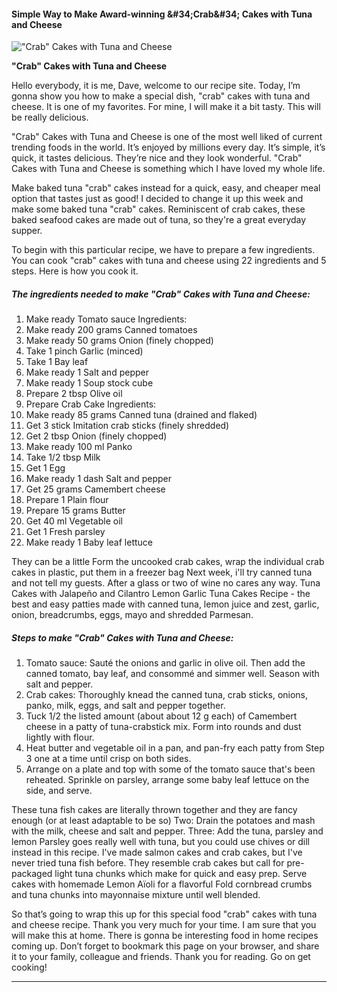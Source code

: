             

#### Simple Way to Make Award-winning &amp;#34;Crab&amp;#34; Cakes with Tuna and Cheese

![&quot;Crab&quot; Cakes with Tuna and Cheese](https://img-global.cpcdn.com/recipes/5178851295494144/751x532cq70/crab-cakes-with-tuna-and-cheese-recipe-main-photo.jpg)

**&quot;Crab&quot; Cakes with Tuna and Cheese**

Hello everybody, it is me, Dave, welcome to our recipe site. Today, I’m gonna show you how to make a special dish, "crab" cakes with tuna and cheese. It is one of my favorites. For mine, I will make it a bit tasty. This will be really delicious.

"Crab" Cakes with Tuna and Cheese is one of the most well liked of current trending foods in the world. It’s enjoyed by millions every day. It’s simple, it’s quick, it tastes delicious. They’re nice and they look wonderful. "Crab" Cakes with Tuna and Cheese is something which I have loved my whole life.

Make baked tuna "crab" cakes instead for a quick, easy, and cheaper meal option that tastes just as good! I decided to change it up this week and make some baked tuna "crab" cakes. Reminiscent of crab cakes, these baked seafood cakes are made out of tuna, so they're a great everyday supper.

To begin with this particular recipe, we have to prepare a few ingredients. You can cook "crab" cakes with tuna and cheese using 22 ingredients and 5 steps. Here is how you cook it.

##### The ingredients needed to make "Crab" Cakes with Tuna and Cheese:

1.  Make ready Tomato sauce Ingredients:
2.  Make ready 200 grams Canned tomatoes
3.  Make ready 50 grams Onion (finely chopped)
4.  Take 1 pinch Garlic (minced)
5.  Take 1 Bay leaf
6.  Make ready 1 Salt and pepper
7.  Make ready 1 Soup stock cube
8.  Prepare 2 tbsp Olive oil
9.  Prepare Crab Cake Ingredients:
10.  Make ready 85 grams Canned tuna (drained and flaked)
11.  Get 3 stick Imitation crab sticks (finely shredded)
12.  Get 2 tbsp Onion (finely chopped)
13.  Make ready 100 ml Panko
14.  Take 1/2 tbsp Milk
15.  Get 1 Egg
16.  Make ready 1 dash Salt and pepper
17.  Get 25 grams Camembert cheese
18.  Prepare 1 Plain flour
19.  Prepare 15 grams Butter
20.  Get 40 ml Vegetable oil
21.  Get 1 Fresh parsley
22.  Make ready 1 Baby leaf lettuce

They can be a little Form the uncooked crab cakes, wrap the individual crab cakes in plastic, put them in a freezer bag Next week, i'll try canned tuna and not tell my guests. After a glass or two of wine no cares any way. Tuna Cakes with Jalapeño and Cilantro Lemon Garlic Tuna Cakes Recipe - the best and easy patties made with canned tuna, lemon juice and zest, garlic, onion, breadcrumbs, eggs, mayo and shredded Parmesan.

##### Steps to make "Crab" Cakes with Tuna and Cheese:

1.  Tomato sauce: Sauté the onions and garlic in olive oil. Then add the canned tomato, bay leaf, and consommé and simmer well. Season with salt and pepper.
2.  Crab cakes: Thoroughly knead the canned tuna, crab sticks, onions, panko, milk, eggs, and salt and pepper together.
3.  Tuck 1/2 the listed amount (about about 12 g each) of Camembert cheese in a patty of tuna-crabstick mix. Form into rounds and dust lightly with flour.
4.  Heat butter and vegetable oil in a pan, and pan-fry each patty from Step 3 one at a time until crisp on both sides.
5.  Arrange on a plate and top with some of the tomato sauce that's been reheated. Sprinkle on parsley, arrange some baby leaf lettuce on the side, and serve.

These tuna fish cakes are literally thrown together and they are fancy enough (or at least adaptable to be so) Two: Drain the potatoes and mash with the milk, cheese and salt and pepper. Three: Add the tuna, parsley and lemon Parsley goes really well with tuna, but you could use chives or dill instead in this recipe. I've made salmon cakes and crab cakes, but I've never tried tuna fish before. They resemble crab cakes but call for pre-packaged light tuna chunks which make for quick and easy prep. Serve cakes with homemade Lemon Aïoli for a flavorful Fold cornbread crumbs and tuna chunks into mayonnaise mixture until well blended.

So that’s going to wrap this up for this special food "crab" cakes with tuna and cheese recipe. Thank you very much for your time. I am sure that you will make this at home. There is gonna be interesting food in home recipes coming up. Don’t forget to bookmark this page on your browser, and share it to your family, colleague and friends. Thank you for reading. Go on get cooking!

* * *